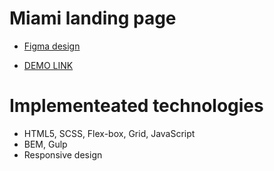 # Miami landing page
- [Figma design](https://www.figma.com/file/OMjQNb3hg1LKMV4OwyQ3Ao/BOSE?node-id=0%3A1)

- [DEMO LINK](https://Tsekhmister.github.io/creative-bakery-landing/)

# Implementeated technologies
- HTML5, SCSS, Flex-box, Grid, JavaScript
- BEM, Gulp
- Responsive design
